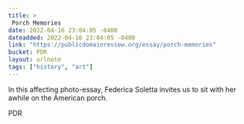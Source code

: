 ```yaml
---
title: > 
 Porch Memories
date: 2022-04-16 23:04:05 -0400
dateadded: 2022-04-16 23:04:05 -0400
link: "https://publicdomainreview.org/essay/porch-memories"
bucket: PDR
layout: urlnote
tags: ["history", "art"]
--- 
```

In this affecting photo-essay, Federica Soletta invites us to sit with her awhile on the American porch.
 <!-- end excerpt --> 
<div class='bucket'><a class='internal-link' src='_notes/buckets/PDR'>PDR</a></div> 
